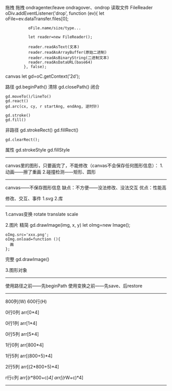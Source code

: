 拖拽
  拖拽      ondragenter/leave
            ondragover、ondrop
  读取文件   FileReader
            oDiv.addEventListener('drop', function (ev){
              let oFile=ev.dataTransfer.files[0];

              oFile.name/size/type...

              let reader=new FileReader();

              reader.readAsText(文本)
              reader.readAsArrayBuffer(原始二进制)
              reader.readAsBinaryString(二进制文本)
              reader.readAsDataURL(base64)
            }, false);
canvas
  let gd=oC.getContext('2d');

  路径
    gd.beginPath()        清除
    gd.closePath()        闭合

    gd.moveTo()/lineTo()
    gd.react()
    gd.arc(cx, cy, r startAng, endAng, 逆时针)

    gd.stroke()
    gd.fill()

  非路径
    gd.strokeRect()
    gd.fillRect()

    gd.clearRect();

  属性
    gd.strokeStyle
    gd.fillStyle

--------------------------------------------------------------------------------

canvas里的图形，只要画完了，不能修改（canvas不会保存任何图形信息）：
1.动画——擦了重画
2.碰撞检测——矩形、圆形

--------------------------------------------------------------------------------

canvas——不保存图形信息
缺点：不方便——没法修改、没法交互
优点：性能高

修改、交互、事件
1.svg
2.库

--------------------------------------------------------------------------------

1.canvas变换
  rotate
  translate
  scale

2.图片
  精简  gd.drawImage(img, x, y)
    let oImg=new Image();

    oImg.src='xxx.png';
    oImg.onload=function (){
      画
    };

  完整  gd.drawImage()

3.图形对象

--------------------------------------------------------------------------------

使用路径之前——先beginPath
使用变换之前——先save、后restore

--------------------------------------------------------------------------------

800列(W)
600行(H)

0行0列
arr[0*4]

0行1列
arr[1*4]

0行5列
arr[5*4]

1行0列
arr[800*4]

1行5列
arr[(800+5)*4]

2行5列
arr[(2*800+5)*4]

r行c列
arr[(r*800+c)*4]
arr[(r*W+c)*4]

--------------------------------------------------------------------------------

